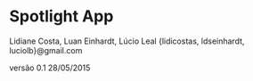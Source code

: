 # Spotlight App

Lidiane Costa, Luan Einhardt, Lúcio Leal 
{lidicostas, ldseinhardt, luciolb}@gmail.com

versão 0.1
28/05/2015